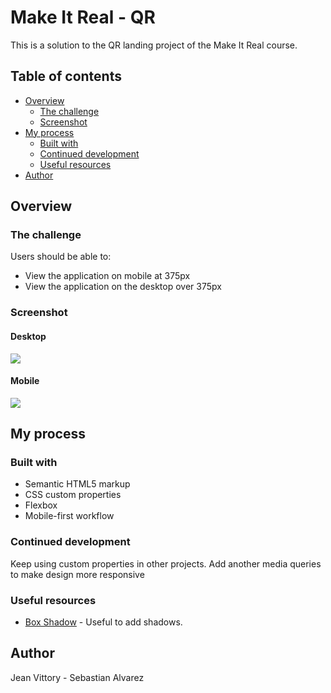 # Make It Real - QR

This is a solution to the QR landing project of the Make It Real course.

## Table of contents

- [Overview](#overview)
  - [The challenge](#the-challenge)
  - [Screenshot](#screenshot)
- [My process](#my-process)
  - [Built with](#built-with)
  - [Continued development](#continued-development)
  - [Useful resources](#useful-resources)
- [Author](#author)

## Overview

### The challenge

Users should be able to:

- View the application on mobile at 375px
- View the application on the desktop over 375px

### Screenshot

#### Desktop

![](./screenshots/desktop.png)

#### Mobile

![](./screenshots/mobile.png)

## My process

### Built with

- Semantic HTML5 markup
- CSS custom properties
- Flexbox
- Mobile-first workflow

### Continued development

Keep using custom properties in other projects. Add another media queries to make design more
responsive

### Useful resources

- [Box Shadow](https://getcssscan.com/css-box-shadow-examples) - Useful to add shadows.

## Author

Jean Vittory - Sebastian Alvarez
